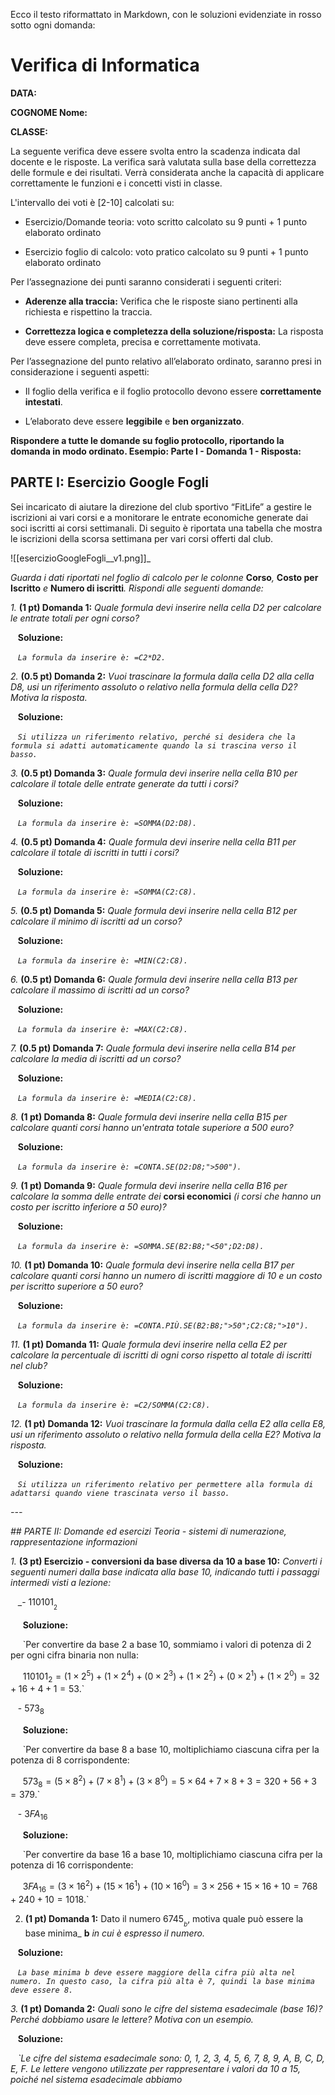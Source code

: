 Ecco il testo riformattato in Markdown, con le soluzioni evidenziate in rosso sotto ogni domanda:

  

# Verifica di Informatica

  

****DATA:****  

****COGNOME Nome:****  

****CLASSE:****  

  

La seguente verifica deve essere svolta entro la scadenza indicata dal docente e le risposte. La verifica sarà valutata sulla base della correttezza delle formule e dei risultati. Verrà considerata anche la capacità di applicare correttamente le funzioni e i concetti visti in classe.  

L'intervallo dei voti è [2-10] calcolati su:

- Esercizio/Domande teoria: voto scritto calcolato su 9 punti + 1 punto elaborato ordinato

- Esercizio foglio di calcolo: voto pratico calcolato su 9 punti + 1 punto elaborato ordinato

  

Per l’assegnazione dei punti saranno considerati i seguenti criteri: 

- ****Aderenze alla traccia:**** Verifica che le risposte siano pertinenti alla richiesta e rispettino la traccia.

- ****Correttezza logica e completezza della soluzione/risposta:**** La risposta deve essere completa, precisa e correttamente motivata.

  

Per l’assegnazione del punto relativo all’elaborato ordinato, saranno presi in considerazione i seguenti aspetti:

- Il foglio della verifica e il foglio protocollo devono essere ****correttamente intestati****.

- L’elaborato deve essere ****leggibile**** e ****ben organizzato****.

  

****Rispondere a tutte le domande su foglio protocollo, riportando la domanda in modo ordinato. Esempio: Parte I - Domanda 1 - Risposta:****

  

## PARTE I: Esercizio Google Fogli

  

Sei incaricato di aiutare la direzione del club sportivo “FitLife” a gestire le iscrizioni ai vari corsi e a monitorare le entrate economiche generate dai soci iscritti ai corsi settimanali. Di seguito è riportata una tabella che mostra le iscrizioni della scorsa settimana per vari corsi offerti dal club.

  

![[esercizioGoogleFogli__v1.png]]_

  

_Guarda i dati riportati nel foglio di calcolo per le colonne_ ****Corso****_,_ ****Costo per Iscritto**** _e_ ****Numero di iscritti****_. Rispondi alle seguenti domande:_

  

_1._ ****(1 pt) Domanda 1:**** _Quale formula devi inserire nella cella D2 per calcolare le entrate totali per ogni corso?_  

   ****Soluzione:****  

   _`La formula da inserire è: =C2*D2.`_

  

_2._ ****(0.5 pt) Domanda 2:**** _Vuoi trascinare la formula dalla cella D2 alla cella D8, usi un riferimento assoluto o relativo nella formula della cella D2? Motiva la risposta._  

   ****Soluzione:****  

   _`Si utilizza un riferimento relativo, perché si desidera che la formula si adatti automaticamente quando la si trascina verso il basso.`_

  

_3._ ****(0.5 pt) Domanda 3:**** _Quale formula devi inserire nella cella B10 per calcolare il totale delle entrate generate da tutti i corsi?_  

   ****Soluzione:****  

   _`La formula da inserire è: =SOMMA(D2:D8).`_

  

_4._ ****(0.5 pt) Domanda 4:**** _Quale formula devi inserire nella cella B11 per calcolare il totale di iscritti in tutti i corsi?_  

   ****Soluzione:****  

   _`La formula da inserire è: =SOMMA(C2:C8).`_

  

_5._ ****(0.5 pt) Domanda 5:**** _Quale formula devi inserire nella cella B12 per calcolare il minimo di iscritti ad un corso?_  

   ****Soluzione:****  

   _`La formula da inserire è: =MIN(C2:C8).`_

  

_6._ ****(0.5 pt) Domanda 6:**** _Quale formula devi inserire nella cella B13 per calcolare il massimo di iscritti ad un corso?_  

   ****Soluzione:****  

   _`La formula da inserire è: =MAX(C2:C8).`_

  

_7._ ****(0.5 pt) Domanda 7:**** _Quale formula devi inserire nella cella B14 per calcolare la media di iscritti ad un corso?_  

   ****Soluzione:****  

   _`La formula da inserire è: =MEDIA(C2:C8).`_

  

_8._ ****(1 pt) Domanda 8:**** _Quale formula devi inserire nella cella B15 per calcolare quanti corsi hanno un'entrata totale superiore a 500 euro?_  

   ****Soluzione:****  

   _`La formula da inserire è: =CONTA.SE(D2:D8;">500").`_

  

_9._ ****(1 pt) Domanda 9:**** _Quale formula devi inserire nella cella B16 per calcolare la somma delle entrate dei_ ****corsi economici**** _(i corsi che hanno un costo per iscritto inferiore a 50 euro)?_  

   ****Soluzione:****  

   _`La formula da inserire è: =SOMMA.SE(B2:B8;"<50";D2:D8).`_

  

_10._ ****(1 pt) Domanda 10:**** _Quale formula devi inserire nella cella B17 per calcolare quanti corsi hanno un numero di iscritti maggiore di 10 e un costo per iscritto superiore a 50 euro?_  

   ****Soluzione:****  

   _`La formula da inserire è: =CONTA.PIÙ.SE(B2:B8;">50";C2:C8;">10").`_

  

_11._ ****(1 pt) Domanda 11:**** _Quale formula devi inserire nella cella E2 per calcolare la percentuale di iscritti di ogni corso rispetto al totale di iscritti nel club?_  

   ****Soluzione:****  

   _`La formula da inserire è: =C2/SOMMA(C2:C8).`_

  

_12._ ****(1 pt) Domanda 12:**** _Vuoi trascinare la formula dalla cella E2 alla cella E8, usi un riferimento assoluto o relativo nella formula della cella E2? Motiva la risposta._  

   ****Soluzione:****  

   _`Si utilizza un riferimento relativo per permettere alla formula di adattarsi quando viene trascinata verso il basso.`_

  

_---_

  

_## PARTE II: Domande ed esercizi Teoria - sistemi di numerazione, rappresentazione informazioni_

  

_1._ ****(3 pt) Esercizio - conversioni da base diversa da 10 a base 10:**** _Converti i seguenti numeri dalla base indicata alla base 10, indicando tutti i passaggi intermedi visti a lezione:_

   _- $110101__2$  

     **Soluzione:**  

     `Per convertire da base 2 a base 10, sommiamo i valori di potenza di 2 per ogni cifra binaria non nulla:  

     $110101_2 = (1 \times 2^5) + (1 \times 2^4) + (0 \times 2^3) + (1 \times 2^2) + (0 \times 2^1) + (1 \times 2^0) = 32 + 16 + 4 + 1 = 53$.`

   - $573_8$  

     **Soluzione:**  

     `Per convertire da base 8 a base 10, moltiplichiamo ciascuna cifra per la potenza di 8 corrispondente:  

     $573_8 = (5 \times 8^2) + (7 \times 8^1) + (3 \times 8^0) = 5 \times 64 + 7 \times 8 + 3 = 320 + 56 + 3 = 379$.`

   - $3FA_{16}$  

     **Soluzione:**  

     `Per convertire da base 16 a base 10, moltiplichiamo ciascuna cifra per la potenza di 16 corrispondente:  

     $3FA_{16} = (3 \times 16^2) + (15 \times 16^1) + (10 \times 16^0) = 3 \times 256 + 15 \times 16 + 10 = 768 + 240 + 10 = 1018$.`

  

2. ****(1 pt) Domanda 1:**** Dato il numero $6745__b$, motiva quale può essere la base minima_ ****b**** _in cui è espresso il numero._  

   ****Soluzione:****  

   _`La base minima b deve essere maggiore della cifra più alta nel numero. In questo caso, la cifra più alta è 7, quindi la base minima deve essere 8.`_

  

_3._ ****(1 pt) Domanda 2:**** _Quali sono le cifre del sistema esadecimale (base 16)? Perché dobbiamo usare le lettere? Motiva con un esempio._  

   ****Soluzione:****  

   _`Le cifre del sistema esadecimale sono: 0, 1, 2, 3, 4, 5, 6, 7, 8, 9, A, B, C, D, E, F. Le lettere vengono utilizzate per rappresentare i valori da 10 a 15, poiché nel sistema esadecimale abbiamo_